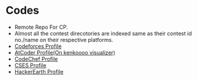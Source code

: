 # Codes
* Remote Repo For CP. 
* Almost all the contest direcotories are indexed same as their contest id no./name on their respective platforms.
* [Codeforces Profile](https://codeforces.com/profile/Fireswan)
* [AtCoder Profile(On kenkoooo visualizer)](https://kenkoooo.com/atcoder/#/table/fireswan)
* [CodeChef Profile](https://www.codechef.com/users/fireswan)
* [CSES Profile](https://cses.fi/user/37780)
* [HackerEarth Profile](https://www.hackerearth.com/@realslimnoobie)
